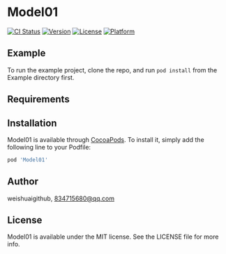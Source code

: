 # Model01

[![CI Status](https://img.shields.io/travis/weishuaigithub/Model01.svg?style=flat)](https://travis-ci.org/weishuaigithub/Model01)
[![Version](https://img.shields.io/cocoapods/v/Model01.svg?style=flat)](https://cocoapods.org/pods/Model01)
[![License](https://img.shields.io/cocoapods/l/Model01.svg?style=flat)](https://cocoapods.org/pods/Model01)
[![Platform](https://img.shields.io/cocoapods/p/Model01.svg?style=flat)](https://cocoapods.org/pods/Model01)

## Example

To run the example project, clone the repo, and run `pod install` from the Example directory first.

## Requirements

## Installation

Model01 is available through [CocoaPods](https://cocoapods.org). To install
it, simply add the following line to your Podfile:

```ruby
pod 'Model01'
```

## Author

weishuaigithub, 834715680@qq.com

## License

Model01 is available under the MIT license. See the LICENSE file for more info.
